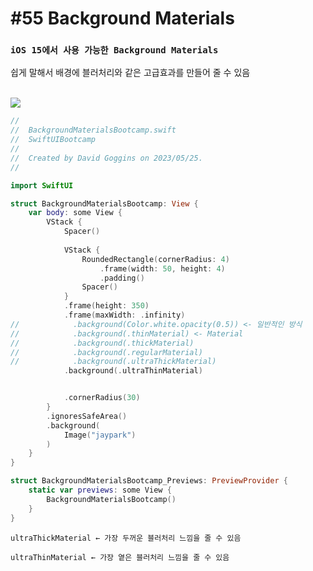 # **#55  Background Materials**


### **`iOS 15에서 사용 가능한 Background Materials`**
쉽게 말해서 배경에 블러처리와 같은 고급효과를 만들어 줄 수 있음

<br>

<img src="https://github.com/HunyongSeong/SwiftUIStudy/assets/108869319/cca95520-b5de-492c-812d-b930510a00d9">

```swift
//
//  BackgroundMaterialsBootcamp.swift
//  SwiftUIBootcamp
//
//  Created by David Goggins on 2023/05/25.
//

import SwiftUI

struct BackgroundMaterialsBootcamp: View {
    var body: some View {
        VStack {
            Spacer()
            
            VStack {
                RoundedRectangle(cornerRadius: 4) 
                    .frame(width: 50, height: 4)
                    .padding()
                Spacer()
            }
            .frame(height: 350)
            .frame(maxWidth: .infinity)
//            .background(Color.white.opacity(0.5)) <- 일반적인 방식
//            .background(.thinMaterial) <- Material
//            .background(.thickMaterial)
//            .background(.regularMaterial)
//            .background(.ultraThickMaterial)
            .background(.ultraThinMaterial)


            .cornerRadius(30)
        }
        .ignoresSafeArea()
        .background(
            Image("jaypark")
        )
    }
}

struct BackgroundMaterialsBootcamp_Previews: PreviewProvider {
    static var previews: some View {
        BackgroundMaterialsBootcamp()
    }
}
```

`ultraThickMaterial ← 가장 두꺼운 블러처리 느낌을 줄 수 있음`

`ultraThinMaterial ← 가장 옅은 블러처리 느낌을 줄 수 있음`
